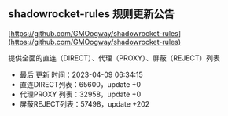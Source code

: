 ## shadowrocket-rules 规则更新公告

[https://github.com/GMOogway/shadowrocket-rules](https://github.com/GMOogway/shadowrocket-rules)

提供全面的直连（DIRECT）、代理（PROXY）、屏蔽（REJECT）列表
- 最后 更新 时间：2023-04-09 06:34:15
- 直连DIRECT列表：65600，update +0
- 代理PROXY 列表：32958，update +0
- 屏蔽REJECT列表：57498，update +202